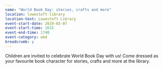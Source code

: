 ```yaml
---
name: "World Book Day: stories, crafts and more"
location: lowestoft-library
location-text: Lowestoft Library
event-start-date: 2019-03-07
event-start-time: 1615
event-end-time: 1740
event-category: wbd
breadcrumb: y
---
```


Children are invited to celebrate World Book Day with us! Come dressed as your favourite book character for stories, crafts and more at the library.
